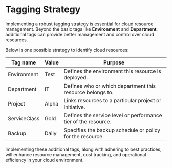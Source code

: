 # Tagging Strategy

Implementing a robust tagging strategy is essential for cloud resource management. Beyond the basic tags like **Environment** and **Department**, additional tags can provide better management and control over cloud resources.

Below is one possible strategy to identify cloud resources:

| Tag name     | Value | Purpose                                                      |
| ------------ | ----- | ------------------------------------------------------------ |
| Environment  | Test  | Defines the environment this resource is deployed.           |
| Department   | IT    | Defines who or which department this resource belongs to.    |
| Project      | Alpha | Links resources to a particular project or initiative.       |
| ServiceClass | Gold  | Defines the service level or performance tier of the resource. |
| Backup       | Daily | Specifies the backup schedule or policy for the resource.    |

Implementing these additional tags, along with adhering to best practices, will enhance resource management, cost tracking, and operational efficiency in your cloud environment.